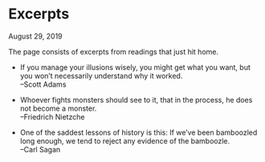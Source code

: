 Excerpts
========

<div class="center">August 29, 2019</div>

The page consists of excerpts from readings that just hit home.


- If you manage your illusions wisely, you might get what you want, but you
  won’t necessarily understand why it worked.<br>–Scott Adams


- Whoever fights monsters should see to it, that in the process, he does not
  become a monster.<br>–Friedrich Nietzche


- One of the saddest lessons of history is this: If we’ve been bamboozled long
  enough, we tend to reject any evidence of the bamboozle.<br>–Carl Sagan

